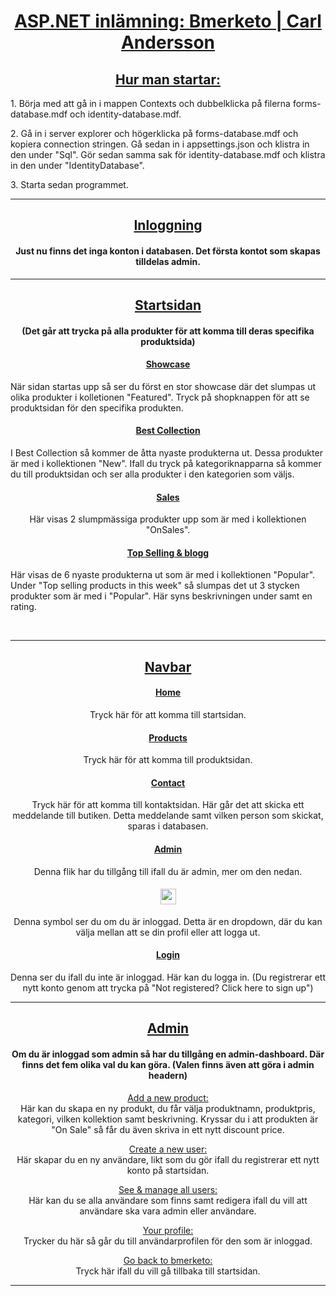 <h1 align="center"><ins>ASP.NET inlämning: Bmerketo |  Carl Andersson</ins></h1>
<h2 align="center"><ins>Hur man startar:</ins></h2>
<p>1. Börja med att gå in i mappen Contexts och dubbelklicka på filerna forms-database.mdf och identity-database.mdf. </p>
<p>2. Gå in i server explorer och högerklicka på forms-database.mdf och kopiera connection stringen. Gå sedan in i  appsettings.json och klistra in den under "Sql". Gör sedan samma sak för identity-database.mdf och klistra in den under "IdentityDatabase".</p>
<p>3. Starta sedan programmet.</p>
<hr>
<h2 align="center"><ins>Inloggning</ins></h2>
<h4 align="center">Just nu finns det inga konton i databasen. Det första kontot som skapas tilldelas admin. </h4>

<hr>
<h2 align="center"><ins>Startsidan</ins><br></h2><h4 align="center">(Det går att trycka på alla produkter för att komma till deras specifika produktsida)</h4>
<h4 align="center"><ins>Showcase</ins></h4>
<p>När sidan startas upp så ser du först en stor showcase där det slumpas ut olika produkter i kolletionen "Featured". Tryck på shopknappen för att se produktsidan för den specifika produkten.</p>
<h4 align="center"><ins>Best Collection</ins></h4>
<p>I Best Collection så kommer de åtta nyaste produkterna ut. Dessa produkter är med i kollektionen "New". Ifall du tryck på kategoriknapparna så kommer du till produktsidan och ser alla produkter i den kategorien som väljs.</p>
<h4 align="center"><ins>Sales</ins></h4>
<p align="center">Här visas 2 slumpmässiga produkter upp som är med i kollektionen "OnSales".</p>
<h4 align="center"><ins>Top Selling & blogg</ins></h4>
<p>Här visas de 6 nyaste produkterna ut som är med i kollektionen "Popular". Under "Top selling products in this week" så slumpas det ut 3 stycken produkter som är med i "Popular". Här syns beskrivningen under samt en rating.</p>
<br>
<hr>
<h2 align="center"><ins>Navbar</ins></h2>
<h4 align="center"><ins>Home</ins></h4>
<p align="center">Tryck här för att komma till startsidan.</p>
<h4 align="center"><ins>Products</ins></h4>
<p align="center">Tryck här för att komma till produktsidan.</p>
<h4 align="center"><ins>Contact</ins></h4>
<p align="center">Tryck här för att komma till kontaktsidan. Här går det att skicka ett meddelande till butiken. Detta meddelande samt vilken person som skickat, sparas i databasen.</p>
<h4 align="center"><ins>Admin</ins></h4>
<p align="center">Denna flik har du tillgång till ifall du är admin, mer om den nedan.</p>
<h4 align="center"><img src="https://i.imgur.com/jxG9OgN.png" width="25px"></h4>
<p align="center">Denna symbol ser du om du är inloggad. Detta är en dropdown, där du kan välja mellan att se din profil eller att logga ut.</p>
<h4 align="center"><ins>Login<ins></h4>
<p align="center">Denna ser du ifall du inte är inloggad. Här kan du logga in. (Du registrerar ett nytt konto genom att trycka på "Not registered? Click here to sign up")</p>
<hr>
<h2 align="center"><ins>Admin</ins></h2>
<h4 align="center">Om du är inloggad som admin så har du tillgång en admin-dashboard. Där finns det fem olika val du kan göra. (Valen finns även att göra i admin headern)</h4>
<p align="center"><ins>Add a new product:</ins><br>
Här kan du skapa en ny produkt, du får välja produktnamn, produktpris, kategori, vilken kollektion samt beskrivning. Kryssar du i att produkten är "On Sale" så får du även skriva in ett nytt discount price.</p>
<p align="center"><ins>Create a new user:</ins><br>
Här skapar du en ny användare, likt som du gör ifall du registrerar ett nytt konto på startsidan.</p>
<p align="center"><ins>See & manage all users:</ins><br>
Här kan du se alla användare som finns samt redigera ifall du vill att användare ska vara admin eller användare.</p>
<p align="center"><ins>Your profile:</ins><br>
Trycker du här så går du till användarprofilen för den som är inloggad.</p>
<p align="center"><ins>Go back to bmerketo:</ins><br>
Tryck här ifall du vill gå tillbaka till startsidan.</p>
<hr>

